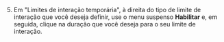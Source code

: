 5. Em "Limites de interação temporária", à direita do tipo de limite de interação que você deseja definir, use o menu suspenso **Habilitar** e, em seguida, clique na duração que você deseja para o seu limite de interação.